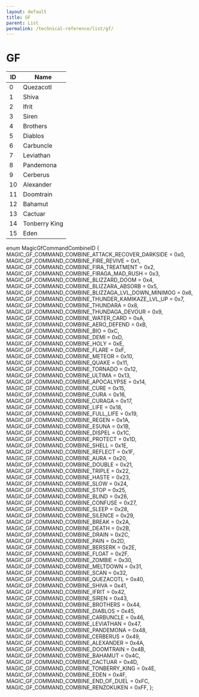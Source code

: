 ```yaml
---
layout: default
title: GF
parent: List
permalink: /technical-reference/list/gf/
---
```


# GF

| ID  | Name          |
|-----|---------------|
| 0   | Quezacotl     |
| 1   | Shiva         |
| 2   | Ifrit         |
| 3   | Siren         |
| 4   | Brothers      |
| 5   | Diablos       |
| 6   | Carbuncle     |
| 7   | Leviathan     |
| 8   | Pandemona     |
| 9   | Cerberus      |
| 10  | Alexander     |
| 11  | Doomtrain     |
| 12  | Bahamut       |
| 13  | Cactuar       |
| 14  | Tonberry King |
| 15  | Eden          |


enum MagicGfCommandCombineID
{
  MAGIC_GF_COMMAND_COMBINE_ATTACK_RECOVER_DARKSIDE = 0x0,
  MAGIC_GF_COMMAND_COMBINE_FIRE_REVIVE = 0x1,
  MAGIC_GF_COMMAND_COMBINE_FIRA_TREATMENT = 0x2,
  MAGIC_GF_COMMAND_COMBINE_FIRAGA_MAD_RUSH = 0x3,
  MAGIC_GF_COMMAND_COMBINE_BLIZZARD_DOOM = 0x4,
  MAGIC_GF_COMMAND_COMBINE_BLIZZARA_ABSORB = 0x5,
  MAGIC_GF_COMMAND_COMBINE_BLIZZAGA_LVL_DOWN_MINIMOG = 0x6,
  MAGIC_GF_COMMAND_COMBINE_THUNDER_KAMIKAZE_LVL_UP = 0x7,
  MAGIC_GF_COMMAND_COMBINE_THUNDARA = 0x8,
  MAGIC_GF_COMMAND_COMBINE_THUNDAGA_DEVOUR = 0x9,
  MAGIC_GF_COMMAND_COMBINE_WATER_CARD = 0xA,
  MAGIC_GF_COMMAND_COMBINE_AERO_DEFEND = 0xB,
  MAGIC_GF_COMMAND_COMBINE_BIO = 0xC,
  MAGIC_GF_COMMAND_COMBINE_DEMI = 0xD,
  MAGIC_GF_COMMAND_COMBINE_HOLY = 0xE,
  MAGIC_GF_COMMAND_COMBINE_FLARE = 0xF,
  MAGIC_GF_COMMAND_COMBINE_METEOR = 0x10,
  MAGIC_GF_COMMAND_COMBINE_QUAKE = 0x11,
  MAGIC_GF_COMMAND_COMBINE_TORNADO = 0x12,
  MAGIC_GF_COMMAND_COMBINE_ULTIMA = 0x13,
  MAGIC_GF_COMMAND_COMBINE_APOCALYPSE = 0x14,
  MAGIC_GF_COMMAND_COMBINE_CURE = 0x15,
  MAGIC_GF_COMMAND_COMBINE_CURA = 0x16,
  MAGIC_GF_COMMAND_COMBINE_CURAGA = 0x17,
  MAGIC_GF_COMMAND_COMBINE_LIFE = 0x18,
  MAGIC_GF_COMMAND_COMBINE_FULL_LIFE = 0x19,
  MAGIC_GF_COMMAND_COMBINE_REGEN = 0x1A,
  MAGIC_GF_COMMAND_COMBINE_ESUNA = 0x1B,
  MAGIC_GF_COMMAND_COMBINE_DISPEL = 0x1C,
  MAGIC_GF_COMMAND_COMBINE_PROTECT = 0x1D,
  MAGIC_GF_COMMAND_COMBINE_SHELL = 0x1E,
  MAGIC_GF_COMMAND_COMBINE_REFLECT = 0x1F,
  MAGIC_GF_COMMAND_COMBINE_AURA = 0x20,
  MAGIC_GF_COMMAND_COMBINE_DOUBLE = 0x21,
  MAGIC_GF_COMMAND_COMBINE_TRIPLE = 0x22,
  MAGIC_GF_COMMAND_COMBINE_HASTE = 0x23,
  MAGIC_GF_COMMAND_COMBINE_SLOW = 0x24,
  MAGIC_GF_COMMAND_COMBINE_STOP = 0x25,
  MAGIC_GF_COMMAND_COMBINE_BLIND = 0x26,
  MAGIC_GF_COMMAND_COMBINE_CONFUSE = 0x27,
  MAGIC_GF_COMMAND_COMBINE_SLEEP = 0x28,
  MAGIC_GF_COMMAND_COMBINE_SILENCE = 0x29,
  MAGIC_GF_COMMAND_COMBINE_BREAK = 0x2A,
  MAGIC_GF_COMMAND_COMBINE_DEATH = 0x2B,
  MAGIC_GF_COMMAND_COMBINE_DRAIN = 0x2C,
  MAGIC_GF_COMMAND_COMBINE_PAIN = 0x2D,
  MAGIC_GF_COMMAND_COMBINE_BERSERK = 0x2E,
  MAGIC_GF_COMMAND_COMBINE_FLOAT = 0x2F,
  MAGIC_GF_COMMAND_COMBINE_ZOMBIE = 0x30,
  MAGIC_GF_COMMAND_COMBINE_MELTDOWN = 0x31,
  MAGIC_GF_COMMAND_COMBINE_SCAN = 0x32,
  MAGIC_GF_COMMAND_COMBINE_QUEZACOTL = 0x40,
  MAGIC_GF_COMMAND_COMBINE_SHIVA = 0x41,
  MAGIC_GF_COMMAND_COMBINE_IFRIT = 0x42,
  MAGIC_GF_COMMAND_COMBINE_SIREN = 0x43,
  MAGIC_GF_COMMAND_COMBINE_BROTHERS = 0x44,
  MAGIC_GF_COMMAND_COMBINE_DIABLOS = 0x45,
  MAGIC_GF_COMMAND_COMBINE_CARBUNCLE = 0x46,
  MAGIC_GF_COMMAND_COMBINE_LEVIATHAN = 0x47,
  MAGIC_GF_COMMAND_COMBINE_PANDEMONA = 0x48,
  MAGIC_GF_COMMAND_COMBINE_CERBERUS = 0x49,
  MAGIC_GF_COMMAND_COMBINE_ALEXANDER = 0x4A,
  MAGIC_GF_COMMAND_COMBINE_DOOMTRAIN = 0x4B,
  MAGIC_GF_COMMAND_COMBINE_BAHAMUT = 0x4C,
  MAGIC_GF_COMMAND_COMBINE_CACTUAR = 0x4D,
  MAGIC_GF_COMMAND_COMBINE_TONBERRY_KING = 0x4E,
  MAGIC_GF_COMMAND_COMBINE_EDEN = 0x4F,
  MAGIC_GF_COMMAND_COMBINE_END_OF_DUEL = 0xFC,
  MAGIC_GF_COMMAND_COMBINE_RENZOKUKEN = 0xFF,
};



